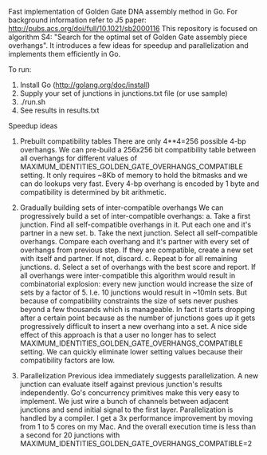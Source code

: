Fast implementation of Golden Gate DNA assembly method in Go. 
For background information refer to J5 paper: http://pubs.acs.org/doi/full/10.1021/sb2000116
This repository is focused on algorithm S4: "Search for the optimal set of Golden Gate assembly piece overhangs". It introduces a few ideas for speedup and parallelization and implements them efficiently in Go.

To run:
1. Install Go (http://golang.org/doc/install)
2. Supply your set of junctions in junctions.txt file (or use sample)
3. ./run.sh
4. See results in results.txt

Speedup ideas
1. Prebuilt compatibility tables
There are only 4**4=256 possible 4-bp overhangs. We can pre-build a 256x256 bit compatibility table between all overhangs for different values of MAXIMUM_IDENTITIES_GOLDEN_GATE_OVERHANGS_COMPATIBLE setting. It only requires ~8Kb of memory to hold the bitmasks and we can do lookups very fast. 
Every 4-bp overhang is encoded by 1 byte and compatibility is determined by bit arithmetic.

2. Gradually building sets of inter-compatible overhangs
We can progressively build a set of inter-compatible overhangs: 
a. Take a first junction. Find all self-compatible overhangs in it. Put each one and it's partner in a new set.
b. Take the next junction. Select all self-compatible overhangs. Compare each overhang and it's partner with every set of overhangs from previous step. If they are compatible, create a new set with itself and partner. If not, discard.
c. Repeat b for all remaining junctions.
d. Select a set of overhangs with the best score and report.
If all overhangs were inter-compatible this algorithm would result in combinatorial explosion: every new junction would increase the size of sets by a factor of 5. I.e. 10 junctions would result in ~10mln sets. But because of compatibility constraints the size of sets never pushes beyond a few thousands which is manageable. In fact it starts dropping after a certain point because as the number of junctions goes up it gets progressively difficult to insert a new overhang into a set. 
A nice side effect of this approach is that a user no longer has to select MAXIMUM_IDENTITIES_GOLDEN_GATE_OVERHANGS_COMPATIBLE setting. We can quickly eliminate lower setting values because their compatibility factors are low.

3. Parallelization
Previous idea immediately suggests parallelization. A new junction can evaluate itself against previous junction's results independently. Go's concurrency primitives make this very easy to implement. We just wire a bunch of channels between adjacent junctions and send initial signal to the first layer. Parallelization is handled by a compiler. I get a 3x performance improvement by moving from 1 to 5 cores on my Mac. And the overall execution time is less than a second for 20 junctions with MAXIMUM_IDENTITIES_GOLDEN_GATE_OVERHANGS_COMPATIBLE=2
